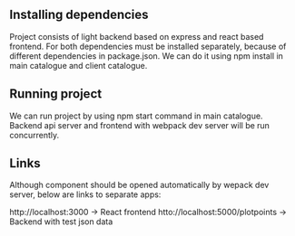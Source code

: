 ## Installing dependencies
Project consists of light backend based on express and react based frontend. For both dependencies must be installed separately, because of different dependencies in package.json. We can do it using npm install in main catalogue and client catalogue.

## Running project
We can run project by using npm start command in main catalogue. Backend api server and frontend with webpack dev server will be run concurrently.

## Links
Although component should be opened automatically by wepack dev server, below are links to separate apps:

http://localhost:3000 -> React frontend
htto://localhost:5000/plotpoints -> Backend with test json data

